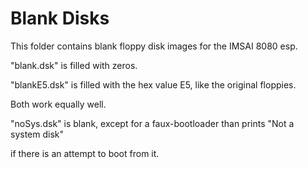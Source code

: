 # Blank Disks

This folder contains blank floppy disk images for the IMSAI 8080 esp.

"blank.dsk" is filled with zeros.



"blankE5.dsk" is filled with the hex value E5, like the original floppies.

Both work equally well.



"noSys.dsk" is blank, except for a faux-bootloader than prints "Not a system disk"

if there is an attempt to boot from it.

